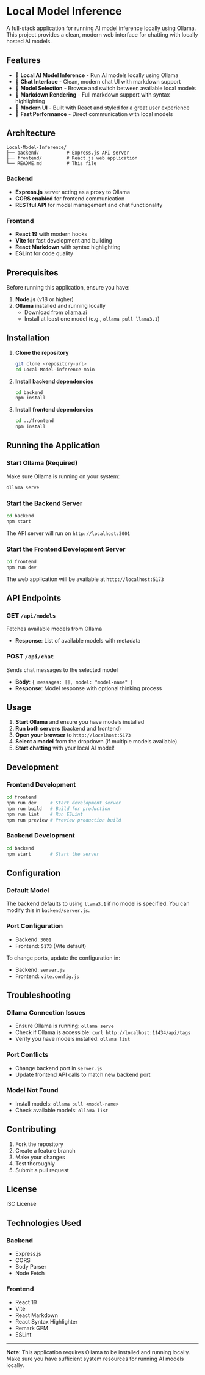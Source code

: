 # Local Model Inference

A full-stack application for running AI model inference locally using Ollama. This project provides a clean, modern web interface for chatting with locally hosted AI models.

## Features

- 🤖 **Local AI Model Inference** - Run AI models locally using Ollama
- 💬 **Chat Interface** - Clean, modern chat UI with markdown support
- 🔄 **Model Selection** - Browse and switch between available local models
- 📝 **Markdown Rendering** - Full markdown support with syntax highlighting
- 🎨 **Modern UI** - Built with React and styled for a great user experience
- 🚀 **Fast Performance** - Direct communication with local models

## Architecture

```
Local-Model-Inference/
├── backend/          # Express.js API server
├── frontend/         # React.js web application
└── README.md         # This file
```

### Backend
- **Express.js** server acting as a proxy to Ollama
- **CORS enabled** for frontend communication
- **RESTful API** for model management and chat functionality

### Frontend
- **React 19** with modern hooks
- **Vite** for fast development and building
- **React Markdown** with syntax highlighting
- **ESLint** for code quality

## Prerequisites

Before running this application, ensure you have:

1. **Node.js** (v18 or higher)
2. **Ollama** installed and running locally
   - Download from [ollama.ai](https://ollama.ai)
   - Install at least one model (e.g., `ollama pull llama3.1`)

## Installation

1. **Clone the repository**
   ```bash
   git clone <repository-url>
   cd Local-Model-inference-main
   ```

2. **Install backend dependencies**
   ```bash
   cd backend
   npm install
   ```

3. **Install frontend dependencies**
   ```bash
   cd ../frontend
   npm install
   ```

## Running the Application

### Start Ollama (Required)
Make sure Ollama is running on your system:
```bash
ollama serve
```

### Start the Backend Server
```bash
cd backend
npm start
```
The API server will run on `http://localhost:3001`

### Start the Frontend Development Server
```bash
cd frontend
npm run dev
```
The web application will be available at `http://localhost:5173`

## API Endpoints

### GET `/api/models`
Fetches available models from Ollama
- **Response**: List of available models with metadata

### POST `/api/chat`
Sends chat messages to the selected model
- **Body**: `{ messages: [], model: "model-name" }`
- **Response**: Model response with optional thinking process

## Usage

1. **Start Ollama** and ensure you have models installed
2. **Run both servers** (backend and frontend)
3. **Open your browser** to `http://localhost:5173`
4. **Select a model** from the dropdown (if multiple models available)
5. **Start chatting** with your local AI model!

## Development

### Frontend Development
```bash
cd frontend
npm run dev     # Start development server
npm run build   # Build for production
npm run lint    # Run ESLint
npm run preview # Preview production build
```

### Backend Development
```bash
cd backend
npm start       # Start the server
```

## Configuration

### Default Model
The backend defaults to using `llama3.1` if no model is specified. You can modify this in `backend/server.js`.

### Port Configuration
- Backend: `3001`
- Frontend: `5173` (Vite default)

To change ports, update the configuration in:
- Backend: `server.js`
- Frontend: `vite.config.js`

## Troubleshooting

### Ollama Connection Issues
- Ensure Ollama is running: `ollama serve`
- Check if Ollama is accessible: `curl http://localhost:11434/api/tags`
- Verify you have models installed: `ollama list`

### Port Conflicts
- Change backend port in `server.js`
- Update frontend API calls to match new backend port

### Model Not Found
- Install models: `ollama pull <model-name>`
- Check available models: `ollama list`

## Contributing

1. Fork the repository
2. Create a feature branch
3. Make your changes
4. Test thoroughly
5. Submit a pull request

## License

ISC License

## Technologies Used

### Backend
- Express.js
- CORS
- Body Parser
- Node Fetch

### Frontend
- React 19
- Vite
- React Markdown
- React Syntax Highlighter
- Remark GFM
- ESLint

---

**Note**: This application requires Ollama to be installed and running locally. Make sure you have sufficient system resources for running AI models locally.
